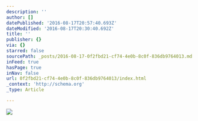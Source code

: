 ```yaml
---
description: ''
author: []
datePublished: '2016-08-17T20:57:40.693Z'
dateModified: '2016-08-17T20:30:40.692Z'
title: ''
publisher: {}
via: {}
starred: false
sourcePath: _posts/2016-08-17-0f2fbd21-cf74-4e0b-8c0f-836db9764013.md
inFeed: true
hasPage: true
inNav: false
url: 0f2fbd21-cf74-4e0b-8c0f-836db9764013/index.html
_context: 'http://schema.org'
_type: Article

---
```

![](https://the-grid-user-content.s3-us-west-2.amazonaws.com/0a2b5e84-5b06-42aa-a9f6-a81042f9a438.jpg)
